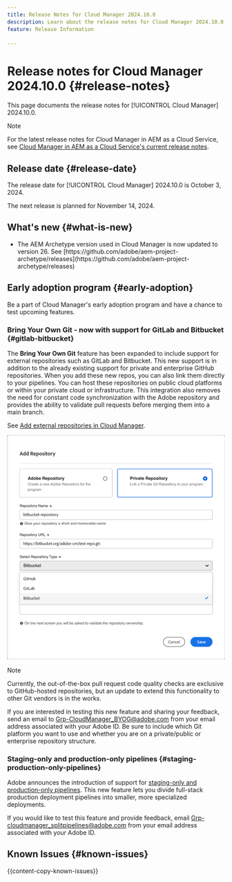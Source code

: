 ```yaml
---
title: Release Notes for Cloud Manager 2024.10.0
description: Learn about the release notes for Cloud Manager 2024.10.0.
feature: Release Information

---
```

# Release notes for Cloud Manager 2024.10.0 {#release-notes}

This page documents the release notes for [!UICONTROL Cloud Manager] 2024.10.0.

>[!NOTE]
>
>For the latest release notes for Cloud Manager in AEM as a Cloud Service, see [Cloud Manager in AEM as a Cloud Service's current release notes](https://experienceleague.adobe.com/en/docs/experience-manager-cloud-service/content/release-notes/cloud-manager/current).



## Release date {#release-date}

<!-- SAVE FOR FUTURE POSSIBLE USE No notable bugs or features for the September release of Cloud Manager. -->

The release date for [!UICONTROL Cloud Manager] 2024.10.0 is October 3, 2024. 

The next release is planned for November 14, 2024.



## What's new {#what-is-new}

* <!-- BOTH CS & AMS --> The AEM Archetype version used in Cloud Manager is now updated to version 26. See [https://github.com/adobe/aem-project-archetype/releases](https://github.com/adobe/aem-project-archetype/releases) 
<!-- (CMGR-59817) -->



## Early adoption program {#early-adoption}

Be a part of Cloud Manager's early adoption program and have a chance to test upcoming features.

### Bring Your Own Git - now with support for GitLab and Bitbucket {#gitlab-bitbucket}

<!-- BOTH CS & AMS -->

The **Bring Your Own Git** feature has been expanded to include support for external repositories such as GitLab and Bitbucket. This new support is in addition to the already existing support for private and enterprise GitHub repositories. When you add these new repos, you can also link them directly to your pipelines. You can host these repositories on public cloud platforms or within your private cloud or infrastructure. This integration also removes the need for constant code synchronization with the Adobe repository and provides the ability to validate pull requests before merging them into a main branch.

See [Add external repositories in Cloud Manager](/help/managing-code/external-repositories.md).

![Add Repository dialog box](/help/release-notes/assets/repositories-add-release-notes.png)

>[!NOTE]
>
>Currently, the out-of-the-box pull request code quality checks are exclusive to GitHub-hosted repositories, but an update to extend this functionality to other Git vendors is in the works.

If you are interested in testing this new feature and sharing your feedback, send an email to [Grp-CloudManager_BYOG@adobe.com](mailto:Grp-CloudManager_BYOG@adobe.com) from your email address associated with your Adobe ID. Be sure to include which Git platform you want to use and whether you are on a private/public or enterprise repository structure.

### Staging-only and production-only pipelines {#staging-production-only-pipelines}

Adobe announces the introduction of support for [staging-only and production-only pipelines](/help/using/stage-prod-only.md). This new feature lets you divide full-stack production deployment pipelines into smaller, more specialized deployments.

If you would like to test this feature and provide feedback, email [Grp-cloudmanager_splitpipelines@adobe.com](mailto:Grp-cloudmanager_splitpipelines@adobe.com) from your email address associated with your Adobe ID.

<!-- ## Bug fixes

* text
-->

## Known Issues {#known-issues}

{{content-copy-known-issues}}